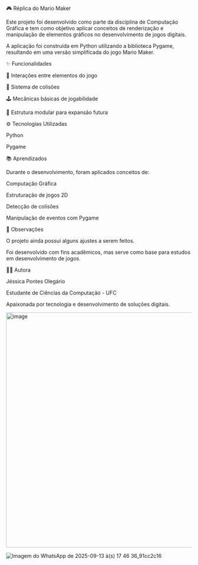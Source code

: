 🎮 Réplica do Mario Maker

Este projeto foi desenvolvido como parte da disciplina de Computação Gráfica e tem como objetivo aplicar conceitos de renderização e manipulação de elementos gráficos no desenvolvimento de jogos digitais.

A aplicação foi construída em Python utilizando a biblioteca Pygame, resultando em uma versão simplificada do jogo Mario Maker.

✨ Funcionalidades

👾 Interações entre elementos do jogo

🔄 Sistema de colisões

🕹️ Mecânicas básicas de jogabilidade

🧩 Estrutura modular para expansão futura

⚙️ Tecnologias Utilizadas

Python 

Pygame

📚 Aprendizados

Durante o desenvolvimento, foram aplicados conceitos de:

Computação Gráfica

Estruturação de jogos 2D

Detecção de colisões

Manipulação de eventos com Pygame

📌 Observações

O projeto ainda possui alguns ajustes a serem feitos.

Foi desenvolvido com fins acadêmicos, mas serve como base para estudos em desenvolvimento de jogos.

👩‍💻 Autora

Jéssica Pontes Olegário

Estudante de Ciências da Computação - UFC

Apaixonada por tecnologia e desenvolvimento de soluções digitais.

<img width="745" height="637" alt="image" src="https://github.com/user-attachments/assets/b1dc5933-7495-4f26-9dab-200a7ffd8190" />

![Imagem do WhatsApp de 2025-09-13 à(s) 17 46 36_91cc2c16](https://github.com/user-attachments/assets/17c580fb-83c1-4c9d-91e6-d3012f907a0f)


